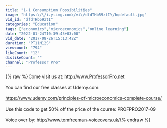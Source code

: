 ```yaml
---
title: "1-1 Consumption Possibilities"
image: "https:\/\/i.ytimg.com\/vi\/dfdTHb59ztI\/hqdefault.jpg"
vid_id: "dfdTHb59ztI"
categories: "Education"
tags: ["economics","microeconomics","online learning"]
date: "2022-01-24T10:39:45+03:00"
vid_date: "2017-08-26T15:13:42Z"
duration: "PT11M12S"
viewcount: "794"
likeCount: "12"
dislikeCount: ""
channel: "Professor Pro"
---
```

{% raw %}Come visit us at: <a rel="nofollow" target="blank" href="http://www.ProfessorPro.net">http://www.ProfessorPro.net</a> <br /><br />You can find our free classes at Udemy.com:<br /><br /><a rel="nofollow" target="blank" href="https://www.udemy.com/principles-of-microeconomics-complete-course/">https://www.udemy.com/principles-of-microeconomics-complete-course/</a><br /><br />Use this code to get 50% off the price of the course: PROFPRO2017-09<br /><br />Voice over by: <a rel="nofollow" target="blank" href="http://www.tomfreeman-voiceovers.uk/">http://www.tomfreeman-voiceovers.uk/</a>{% endraw %}
